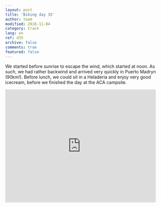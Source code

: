 ```yaml
---   
layout: post 
title: 'Biking day 35'  
author: team 
modified: 2016-11-04
category: track 
lang: en 
ref: d35
archive: false 
comments: true 
featured: false 
--- 
```


 We started before sunrise to escape the wind, which started at noon. As such, we had rather backwind and arrived very quickly in Puerto Madryn (90km!). Before lunch, we could sit in a Heladeria and enjoy very good icecream, before we finished the day at the ACA campsite. 

<iframe width='480' height='360' src='http://track-kit.net/maps_s3/?v=embed&track=231941.gpx' frameborder='0' allowfullscreen></iframe>